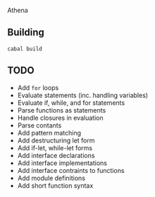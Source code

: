 Athena

## Building

    cabal build


## TODO

- Add `for` loops
- Evaluate statements (inc. handling variables)
- Evaluate if, while, and for statements
- Parse functions as statements
- Handle closures in evaluation
- Parse contants
- Add pattern matching
- Add destructuring let form
- Add if-let, while-let forms
- Add interface declarations
- Add interface implementations
- Add interface contraints to functions
- Add module definitions
- Add short function syntax
